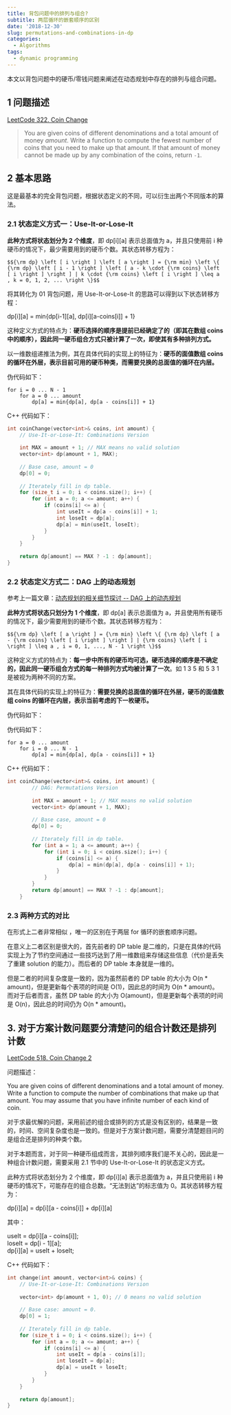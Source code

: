 ```yaml
---
title: 背包问题中的排列与组合?
subtitle: 两层循环的嵌套顺序的区别
date: '2018-12-30'
slug: permutations-and-combinations-in-dp
categories:
  - Algorithms
tags:
  - dynamic programming
---
```


本文以背包问题中的硬币/零钱问题来阐述在动态规划中存在的排列与组合问题。

## 1 问题描述
[LeetCode 322. Coin Change](https://leetcode.com/problems/coin-change/)

> You are given coins of different denominations and a total amount of money *amount*. Write a function to compute the fewest number of coins that you need to make up that amount. If that amount of money cannot be made up by any combination of the coins, return `-1`.

## 2 基本思路
这是最基本的完全背包问题，根据状态定义的不同，可以衍生出两个不同版本的算法。

### 2.1 状态定义方式一：Use-It-or-Lose-It
**此种方式将状态划分为 2 个维度**，即 dp[i][a] 表示总面值为 a，并且只使用前 i 种硬币的情况下，最少需要用到的硬币个数。其状态转移方程为：

`$${\rm dp} \left [ i \right ] \left [ a \right ] = {\rm min} \left \{ {\rm dp} \left [ i - 1 \right ] \left [ a - k \cdot {\rm coins} \left [ i \right ] \right ] | k \cdot {\rm coins} \left [ i \right ] \leq a , k = 0, 1, 2, ... \right \}$$`

将其转化为 01 背包问题，用 Use-It-or-Lose-It 的思路可以得到以下状态转移方程：

dp[i][a] = min{dp[i-1][a], dp[i][a-coins[i]] + 1}

这种定义方式的特点为：**硬币选择的顺序是提前已经确定了的（即其在数组 coins 中的顺序），因此同一硬币组合方式只被计算了一次，即使其有多种排列方式。**

以一维数组递推法为例，其在具体代码的实现上的特征为：**硬币的面值数组 coins 的循环在外层，表示目前可用的硬币种类，而需要兑换的总面值的循环在内层。**

伪代码如下：

```
for i = 0 ... N - 1
    for a = 0 ... amount
        dp[a] = min{dp[a], dp[a - coins[i]] + 1}
```

C++ 代码如下：

```cpp
int coinChange(vector<int>& coins, int amount) {
    // Use-It-or-Lose-It: Combinations Version
    
    int MAX = amount + 1; // MAX means no valid solution
    vector<int> dp(amount + 1, MAX);
    
    // Base case, amount = 0
    dp[0] = 0;
    
    // Iterately fill in dp table.
    for (size_t i = 0; i < coins.size(); i++) {
        for (int a = 0; a <= amount; a++) {
            if (coins[i] <= a) {
                int useIt = dp[a - coins[i]] + 1;
                int loseIt = dp[a];
                dp[a] = min(useIt, loseIt);
            }
        }
    }
    
    return dp[amount] == MAX ? -1 : dp[amount];
}
```

### 2.2 状态定义方式二：DAG 上的动态规划
参考上一篇文章：[动态规划的相关细节探讨 -- DAG 上的动态规划](https://kaizhang.me/note/2018/12/more-dynamic-programming/)

**此种方式将状态只划分为 1 个维度**，即 dp[a] 表示总面值为 a，并且使用所有硬币的情况下，最少需要用到的硬币个数。其状态转移方程为：

`$${\rm dp} \left [ a \right ] = {\rm min} \left \{ {\rm dp} \left [ a - {\rm coins} \left [ i \right ] \right ] | {\rm coins} \left [ i \right ] \leq a , i = 0, 1, ..., N - 1 \right \}$$`

这种定义方式的特点为：**每一步中所有的硬币均可选，硬币选择的顺序是不确定的，因此同一硬币组合方式的每一种排列方式均被计算了一次**。如 1 3 5 和 5 3 1 是被视为两种不同的方案。

其在具体代码的实现上的特征为：**需要兑换的总面值的循环在外层，硬币的面值数组 coins 的循环在内层，表示当前考虑的下一枚硬币。**

伪代码如下：

伪代码如下：

```
for a = 0 ... amount
    for i = 0 ... N - 1
        dp[a] = min{dp[a], dp[a - coins[i]] + 1}
```

C++ 代码如下：

```cpp
int coinChange(vector<int>& coins, int amount) {
        // DAG: Permutations Version
        
        int MAX = amount + 1; // MAX means no valid solution
        vector<int> dp(amount + 1, MAX);
        
        // Base case, amount = 0
        dp[0] = 0;
        
        // Iterately fill in dp table.
        for (int a = 1; a <= amount; a++) {
            for (int i = 0; i < coins.size(); i++) {
                if (coins[i] <= a) {
                    dp[a] = min(dp[a], dp[a - coins[i]] + 1);
                }
            }
        }
        return dp[amount] == MAX ? -1 : dp[amount];
    }
```

### 2.3 两种方式的对比
在形式上二者非常相似 ，唯一的区别在于两层 for 循环的嵌套顺序问题。

在意义上二者区别是很大的，首先前者的 DP table 是二维的，只是在具体的代码实现上为了节约空间通过一些技巧达到了用一维数组来存储这些信息（代价是丢失了重建 solution 的能力）。而后者的 DP table 本身就是一维的。

但是二者的时间复杂度是一致的，因为虽然前者的 DP table 的大小为 O(n * amount)，但是更新每个表项的时间是 O(1)，因此总的时间为 O(n * amount)。而对于后者而言，虽然 DP table 的大小为 O(amount)，但是更新每个表项的时间是 O(n)，因此总的时间仍为 O(n * amount)。

## 3. 对于方案计数问题要分清楚问的组合计数还是排列计数
[LeetCode 518. Coin Change 2](https://leetcode.com/problems/coin-change-2/)

问题描述：

You are given coins of different denominations and a total amount of money. Write a function to compute the number of combinations that make up that amount. You may assume that you have infinite number of each kind of coin.

对于求最优解的问题，采用前述的组合或排列的方式是没有区别的，结果是一致的，时间、空间复杂度也是一致的。但是对于方案计数问题，需要分清楚题目问的是组合还是排列的种类个数。

对于本题而言，对于同一种硬币组成而言，其排列顺序我们是不关心的，因此是一种组合计数问题，需要采用 2.1 节中的 Use-It-or-Lose-It 的状态定义方式。

此种方式将状态划分为 2 个维度，即 dp[i][a] 表示总面值为 a，并且只使用前 i 种硬币的情况下，可能存在的组合总数。“无法到达”的标志值为 0。其状态转移方程为：

dp[i][a] = dp[i][a - coins[i]] + dp[i][a]

其中：

useIt = dp[i][a - coins[i]];  
loseIt = dp[i - 1][a];  
dp[i][a] = useIt + loseIt;

C++ 代码如下：

```cpp
int change(int amount, vector<int>& coins) {
    // Use-It-or-Lose-It: Combinations Version
    
    vector<int> dp(amount + 1, 0); // 0 means no valid solution
    
    // Base case: amount = 0.
    dp[0] = 1;
    
    // Iterately fill in dp table.
    for (size_t i = 0; i < coins.size(); i++) {
        for (int a = 0; a <= amount; a++) {
            if (coins[i] <= a) {
                int useIt = dp[a - coins[i]];
                int loseIt = dp[a];
                dp[a] = useIt + loseIt;
            }
        }
    }
    
    return dp[amount];
}
```
